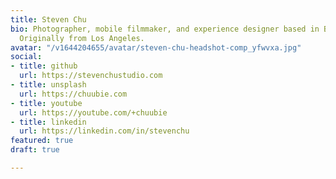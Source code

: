 ```yaml
---
title: Steven Chu
bio: Photographer, mobile filmmaker, and experience designer based in Brooklyn, NY.
  Originally from Los Angeles.
avatar: "/v1644204655/avatar/steven-chu-headshot-comp_yfwvxa.jpg"
social:
- title: github
  url: https://stevenchustudio.com
- title: unsplash
  url: https://chuubie.com
- title: youtube
  url: https://youtube.com/+chuubie
- title: linkedin
  url: https://linkedin.com/in/stevenchu
featured: true
draft: true

---
```


